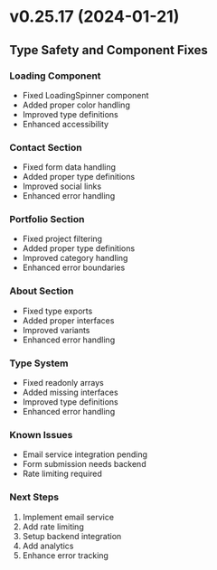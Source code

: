 # v0.25.17 (2024-01-21)

## Type Safety and Component Fixes

### Loading Component
- Fixed LoadingSpinner component
- Added proper color handling
- Improved type definitions
- Enhanced accessibility

### Contact Section
- Fixed form data handling
- Added proper type definitions
- Improved social links
- Enhanced error handling

### Portfolio Section
- Fixed project filtering
- Added proper type definitions
- Improved category handling
- Enhanced error boundaries

### About Section
- Fixed type exports
- Added proper interfaces
- Improved variants
- Enhanced error handling

### Type System
- Fixed readonly arrays
- Added missing interfaces
- Improved type definitions
- Enhanced error handling

### Known Issues
- Email service integration pending
- Form submission needs backend
- Rate limiting required

### Next Steps
1. Implement email service
2. Add rate limiting
3. Setup backend integration
4. Add analytics
5. Enhance error tracking
